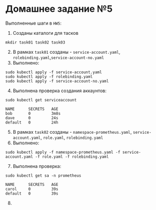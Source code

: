 # Домашнее задание №5

Выполненные шаги в `HW5`:
1. Созданы каталоги для тасков 
```
mkdir task01 task02 task03
```
2. В рамках `task01` cозданы - `service-account.yaml`, `rolebinding.yaml`,`service-account-no.yaml`
3. Выполнено:
```
sudo kubectl apply -f service-account.yaml
sudo kubectl apply -f rolebinding.yaml
sudo kubectl apply -f service-account-no.yaml
```
4. Выполнена проверка создания аккаунтов:
```
sudo kubectl get serviceaccount

NAME      SECRETS   AGE
bob       0         3m8s
dave      0         24s
default   0         24h
```
5. В рамках `task02` созданы - `namespace-prometheus.yaml`, `service-account.yaml`, `role.yaml`, `rolebinding.yaml`
6. Выполнено:
```
sudo kubectl apply -f namespace-prometheus.yaml -f service-account.yaml -f role.yaml -f rolebinding.yaml
```
7. Выполнена проверка:
```
sudo kubectl get sa -n prometheus

NAME      SECRETS   AGE
carol     0         39s
default   0         39s
```
8. 
